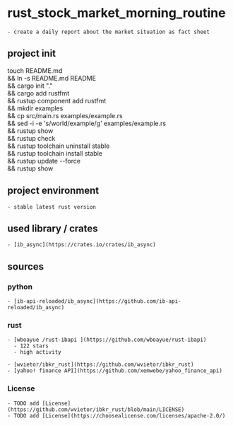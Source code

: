 # rust_stock_market_morning_routine

    - create a daily report about the market situation as fact sheet

## project init

touch README.md \
&& ln -s README.md README \
&& cargo init "." \
&& cargo add rustfmt \
&& rustup component add rustfmt \
&& mkdir examples \
&& cp src/main.rs examples/example.rs \
&& sed -i -e 's/world/example/g' examples/example.rs \
&& rustup  show \
&& rustup  check \
&& rustup toolchain uninstall stable \
&& rustup toolchain install stable \
&& rustup update  --force \
&& rustup show

## project environment

    - stable latest rust version
  
## used library / crates

    - [ib_async](https://crates.io/crates/ib_async)

## sources

### python

    - [ib-api-reloaded/ib_async](https://github.com/ib-api-reloaded/ib_async)

### rust

    - [wboayue /rust-ibapi ](https://github.com/wboayue/rust-ibapi)
      - 122 stars
      - high activity
  
    - [wvietor/ibkr_rust](https://github.com/wvietor/ibkr_rust)
    - [yahoo! finance API](https://github.com/xemwebe/yahoo_finance_api)

### License

    - TODO add [License](https://github.com/wvietor/ibkr_rust/blob/main/LICENSE)
    - TODO add [License](https://choosealicense.com/licenses/apache-2.0/)
  